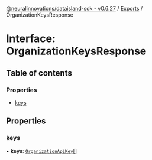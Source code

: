 [@neuralinnovations/dataisland-sdk - v0.6.27](../../README.md) / [Exports](../modules.md) / OrganizationKeysResponse

# Interface: OrganizationKeysResponse

## Table of contents

### Properties

- [keys](OrganizationKeysResponse.md#keys)

## Properties

### keys

• **keys**: [`OrganizationApiKey`](OrganizationApiKey.md)[]
